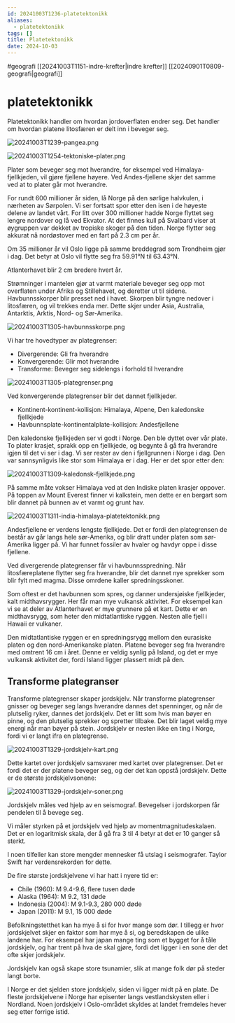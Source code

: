```yaml
---
id: 20241003T1236-platetektonikk
aliases:
  - platetektonikk
tags: []
title: Platetektonikk
date: 2024-10-03
---
```


#geografi [[20241003T1151-indre-krefter|indre krefter]] [[20240901T0809-geografi|geografi]]

# platetektonikk

Platetektonikk handler om hvordan jordoverflaten endrer seg. Det handler om hvordan platene litosfæren er delt inn i beveger seg.

![20241003T1239-pangea.png](Assets/20241003T1239-pangea.png)

![20241003T1254-tektoniske-plater.png](Assets/20241003T1254-tektoniske-plater.png)

Plater som beveger seg mot hverandre, for eksempel ved Himalaya-fjellkjeden, vil gjøre fjellene høyere. Ved Andes-fjellene skjer det samme ved at to plater går mot hverandre.

For rundt 600 millioner år siden, lå Norge på den sørlige halvkulen, i nærheten av Sørpolen. Vi ser fortsatt spor etter den isen i de høyeste delene av landet vårt. For litt over 300 millioner hadde Norge flyttet seg lengre nordover og lå ved Ekvator. At det finnes kull på Svalbard viser at øygruppen var dekket av tropiske skoger på den tiden. Norge flytter seg akkurat nå nordøstover med en fart på 2.3 cm per år.

Om 35 millioner år vil Oslo ligge på samme breddegrad som Trondheim gjør i dag. Det betyr at Oslo vil flytte seg fra 59.91°N til 63.43°N.

Atlanterhavet blir 2 cm bredere hvert år.

Strømninger i mantelen gjør at varmt materiale beveger seg opp mot overflaten under Afrika og Stillehavet, og deretter ut til sidene.
Havbunnsskorper blir presset ned i havet. Skorpen blir tyngre nedover i litosfæren, og vil trekkes enda mer. Dette skjer under Asia, Australia, Antarktis, Arktis, Nord- og Sør-Amerika.

![20241003T1305-havbunnsskorpe.png](Assets/20241003T1305-havbunnsskorpe.png)

Vi har tre hovedtyper av plategrenser:

- Divergerende: Gli fra hverandre
- Konvergerende: Glir mot hverandre
- Transforme: Beveger seg sidelengs i forhold til hverandre

![20241003T1305-plategrenser.png](Assets/20241003T1305-plategrenser.png)

Ved konvergerende plategrenser blir det dannet fjellkjeder.

- Kontinent-kontinent-kollisjon: Himalaya, Alpene, Den kaledonske fjellkjede
- Havbunnsplate-kontinentalplate-kollisjon: Andesfjellene

Den kaledonske fjellkjeden ser vi godt i Norge. Den ble dyttet over vår plate. To plater krasjet, sprakk opp en fjellkjede, og begynte å gå fra hverandre igjen til det vi ser i dag. Vi ser rester av den i fjellgrunnen i Norge i dag. Den var sannsynligvis like stor som Himalaya er i dag. Her er det spor etter den:

![20241003T1309-kaledonsk-fjellkjede.png](Assets/20241003T1309-kaledonsk-fjellkjede.png)

På samme måte vokser Himalaya ved at den Indiske platen krasjer oppover. På toppen av Mount Everest finner vi kalkstein, men dette er en bergart som blir dannet på bunnen av et varmt og grunt hav.

![20241003T1311-india-himalaya-platetektonikk.png](Assets/20241003T1311-india-himalaya-platetektonikk.png)

Andesfjellene er verdens lengste fjellkjede. Det er fordi den plategrensen de består av går langs hele sør-Amerika, og blir dratt under platen som sør-Amerika ligger på. Vi har funnet fossiler av hvaler og havdyr oppe i disse fjellene.

Ved divergerende plategrenser får vi havbunnsspredning. Når litosfæreplatene flytter seg fra hverandre, blir det dannet nye sprekker som blir fylt med magma. Disse omrdene kaller spredningsskoner.

Som oftest er det havbunnen som spres, og danner undersjøiske fjellkjeder, kalt midthavsrygger. Her får man mye vulkansk aktivitet. For eksempel kan vi se at deler av Atlanterhavet er mye grunnere på et kart. Dette er en midthavsrygg, som heter den midtatlantiske ryggen. Nesten alle fjell i Hawaii er vulkaner.

Den midtatlantiske ryggen er en spredningsrygg mellom den eurasiske platen og den nord-Amerikanske platen. Platene beveger seg fra hverandre med omtrent 16 cm i året. Denne er veldig synlig på Island, og det er mye vulkansk aktivitet der, fordi Island ligger plassert midt på den.

## Transforme plategranser

Transforme plategrenser skaper jordskjelv. Når transforme plategrenser gnisser og beveger seg langs hverandre dannes det spenninger, og når de plutselig ryker, dannes det jordskjelv. Det er litt som hvis man bøyer en pinne, og den plutselig sprekker og spretter tilbake. Det blir laget veldig mye energi når man bøyer på stein. Jordskjelv er nesten ikke en ting i Norge, fordi vi er langt ifra en plategrense.

![20241003T1329-jordskjelv-kart.png](Assets/20241003T1329-jordskjelv-kart.png)

Dette kartet over jordskjelv samsvarer med kartet over plategrenser. Det er fordi det er der platene beveger seg, og der det kan oppstå jordskjelv. Dette er de største jordskjelvsonene:

![20241003T1329-jordskjelv-soner.png](Assets/20241003T1329-jordskjelv-soner.png)

Jordskjelv måles ved hjelp av en seismograf. Bevegelser i jordskorpen får pendelen til å bevege seg.

Vi måler styrken på et jordskjelv ved hjelp av momentmagnitudeskalaen. Det er en logaritmisk skala, der å gå fra 3 til 4 betyr at det er 10 ganger så sterkt.

I noen tilfeller kan store mengder mennesker få utslag i seismografer. Taylor Swift har verdensrekorden for dette.

De fire største jordskjelvene vi har hatt i nyere tid er:

- Chile (1960): M 9.4-9.6, flere tusen døde
- Alaska (1964): M 9.2, 131 døde
- Indonesia (2004): M 9.1-9.3, 280 000 døde
- Japan (2011): M 9.1, 15 000 døde

Befolkningstetthet kan ha mye å si for hvor mange som dør. I tillegg er hvor jordskjelvet skjer en faktor som har mye å si, og beredskapen de ulike landene har. For eksempel har japan mange ting som et bygget for å tåle jordskjelv, og har trent på hva de skal gjøre, fordi det ligger i en sone der det ofte skjer jordskjelv.

Jordskjelv kan også skape store tsunamier, slik at mange folk dør på steder langt borte.

I Norge er det sjelden store jordskjelv, siden vi ligger midt på en plate. De fleste jordskjelvene i Norge har episenter langs vestlandskysten eller i Nordland. Noen jordskjelv i Oslo-området skyldes at landet fremdeles hever seg etter forrige istid.
